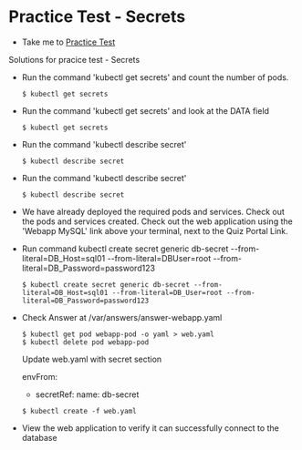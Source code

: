 # Practice Test - Secrets
  - Take me to [Practice Test](https://kodekloud.com/courses/539883/lectures/9816645)

Solutions for pracice test - Secrets
- Run the command 'kubectl get secrets' and count the number of pods.
  ```
  $ kubectl get secrets
  ```
- Run the command 'kubectl get secrets' and look at the DATA field
  ```
  $ kubectl get secrets
  ```
- Run the command 'kubectl describe secret'
  ```
  $ kubectl describe secret
  ```
- Run the command 'kubectl describe secret'
  ```
  $ kubectl describe secret
  ```
- We have already deployed the required pods and services. Check out the pods and services created. Check out the web application using the 'Webapp MySQL' link above your terminal, next to the Quiz Portal Link.

- Run command kubectl create secret generic db-secret --from-literal=DB_Host=sql01 --from-literal=DBUser=root --from-literal=DB_Password=password123
  ```
  $ kubectl create secret generic db-secret --from-literal=DB_Host=sql01 --from-literal=DB_User=root --from-literal=DB_Password=password123
  ```
- Check Answer at /var/answers/answer-webapp.yaml
  ```
  $ kubectl get pod webapp-pod -o yaml > web.yaml
  $ kubectl delete pod webapp-pod
  ```
  Update web.yaml with secret section
  
  envFrom:
  - secretRef:
      name: db-secret
      
  ```
  $ kubectl create -f web.yaml
  ```
- View the web application to verify it can successfully connect to the database




